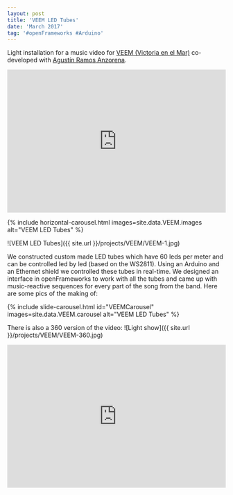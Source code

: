 ```yaml
---
layout: post
title: 'VEEM LED Tubes'
date: 'March 2017'
tag: '#openFrameworks #Arduino'
---
```

Light installation for a music video for [VEEM (Victoria en el Mar)](http://www.victoriaenelmar.com/) co-developed with [Agustín Ramos Anzorena](http://www.pleek.net/).

<iframe width="100%" height="330" src="https://www.youtube.com/embed/fvKzBEd7Ano" frameborder="0" allowfullscreen></iframe>

{% include horizontal-carousel.html images=site.data.VEEM.images alt="VEEM LED Tubes" %}

![VEEM LED Tubes]({{ site.url }}/projects/VEEM/VEEM-1.jpg)

We constructed custom made LED tubes which have 60 leds per meter and can be controlled led by led (based on the WS2811). Using an Arduino and an Ethernet shield we controlled these tubes in real-time. We designed an interface in openFrameworks to work with all the tubes and came up with music-reactive sequences for every part of the song from the band.
Here are some pics of the making of:

{% include slide-carousel.html id="VEEMCarousel" images=site.data.VEEM.carousel alt="VEEM LED Tubes" %}

There is also a 360 version of the video:
![Light show]({{ site.url }}/projects/VEEM/VEEM-360.jpg)
<iframe width="100%" height="330" src="https://www.youtube.com/embed/J7AQBa270bY" frameborder="0" allowfullscreen></iframe>
